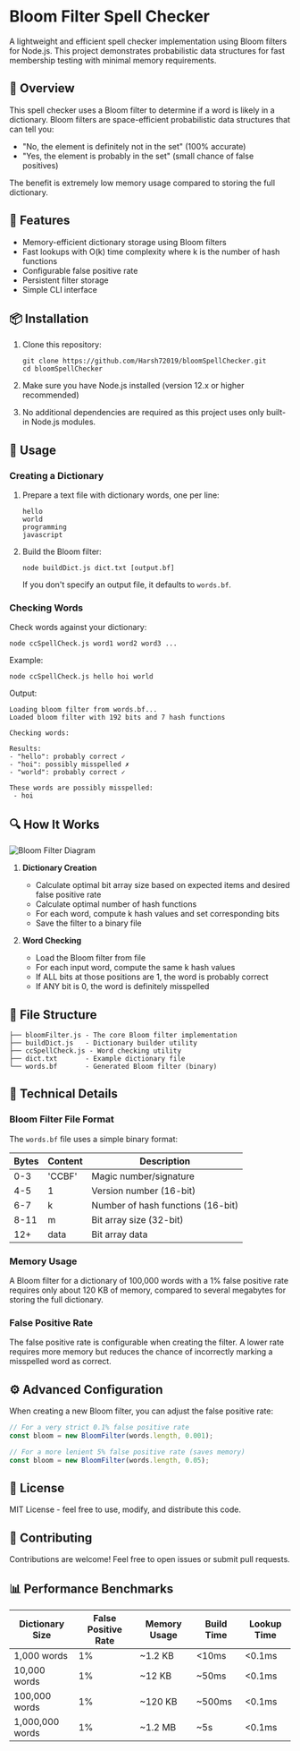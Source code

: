 # Bloom Filter Spell Checker

A lightweight and efficient spell checker implementation using Bloom filters for Node.js. This project demonstrates probabilistic data structures for fast membership testing with minimal memory requirements.

## 📖 Overview

This spell checker uses a Bloom filter to determine if a word is likely in a dictionary. Bloom filters are space-efficient probabilistic data structures that can tell you:
- "No, the element is definitely not in the set" (100% accurate)
- "Yes, the element is probably in the set" (small chance of false positives)

The benefit is extremely low memory usage compared to storing the full dictionary.

## 🚀 Features

- Memory-efficient dictionary storage using Bloom filters
- Fast lookups with O(k) time complexity where k is the number of hash functions
- Configurable false positive rate
- Persistent filter storage
- Simple CLI interface

## 📦 Installation

1. Clone this repository:
   ```
   git clone https://github.com/Harsh72019/bloomSpellChecker.git
   cd bloomSpellChecker
   ```

2. Make sure you have Node.js installed (version 12.x or higher recommended)

3. No additional dependencies are required as this project uses only built-in Node.js modules.

## 🔧 Usage

### Creating a Dictionary

1. Prepare a text file with dictionary words, one per line:
   ```
   hello
   world
   programming
   javascript
   ```

2. Build the Bloom filter:
   ```
   node buildDict.js dict.txt [output.bf]
   ```
   
   If you don't specify an output file, it defaults to `words.bf`.

### Checking Words

Check words against your dictionary:
```
node ccSpellCheck.js word1 word2 word3 ...
```

Example:
```
node ccSpellCheck.js hello hoi world
```

Output:
```
Loading bloom filter from words.bf...
Loaded bloom filter with 192 bits and 7 hash functions

Checking words:

Results:
- "hello": probably correct ✓
- "hoi": possibly misspelled ✗
- "world": probably correct ✓

These words are possibly misspelled:
 - hoi
```

## 🔍 How It Works

![Bloom Filter Diagram](https://example.com/bloom-filter-diagram.png)

1. **Dictionary Creation**
   - Calculate optimal bit array size based on expected items and desired false positive rate
   - Calculate optimal number of hash functions
   - For each word, compute k hash values and set corresponding bits
   - Save the filter to a binary file

2. **Word Checking**
   - Load the Bloom filter from file
   - For each input word, compute the same k hash values
   - If ALL bits at those positions are 1, the word is probably correct
   - If ANY bit is 0, the word is definitely misspelled

## 📁 File Structure

```
├── bloomFilter.js - The core Bloom filter implementation
├── buildDict.js   - Dictionary builder utility 
├── ccSpellCheck.js - Word checking utility
├── dict.txt       - Example dictionary file
└── words.bf       - Generated Bloom filter (binary)
```

## 🧮 Technical Details

### Bloom Filter File Format

The `words.bf` file uses a simple binary format:

| Bytes | Content | Description |
|-------|---------|-------------|
| 0-3   | 'CCBF'  | Magic number/signature |
| 4-5   | 1       | Version number (16-bit) |
| 6-7   | k       | Number of hash functions (16-bit) |
| 8-11  | m       | Bit array size (32-bit) |
| 12+   | data    | Bit array data |

### Memory Usage

A Bloom filter for a dictionary of 100,000 words with a 1% false positive rate requires only about 120 KB of memory, compared to several megabytes for storing the full dictionary.

### False Positive Rate

The false positive rate is configurable when creating the filter. A lower rate requires more memory but reduces the chance of incorrectly marking a misspelled word as correct.

## ⚙️ Advanced Configuration

When creating a new Bloom filter, you can adjust the false positive rate:

```javascript
// For a very strict 0.1% false positive rate
const bloom = new BloomFilter(words.length, 0.001);

// For a more lenient 5% false positive rate (saves memory)
const bloom = new BloomFilter(words.length, 0.05);
```

## 📝 License

MIT License - feel free to use, modify, and distribute this code.

## 🤝 Contributing

Contributions are welcome! Feel free to open issues or submit pull requests.

## 📊 Performance Benchmarks

| Dictionary Size | False Positive Rate | Memory Usage | Build Time | Lookup Time |
|-----------------|---------------------|--------------|------------|-------------|
| 1,000 words     | 1%                  | ~1.2 KB      | <10ms      | <0.1ms      |
| 10,000 words    | 1%                  | ~12 KB       | ~50ms      | <0.1ms      |
| 100,000 words   | 1%                  | ~120 KB      | ~500ms     | <0.1ms      |
| 1,000,000 words | 1%                  | ~1.2 MB      | ~5s        | <0.1ms      |
